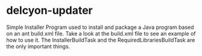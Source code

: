 delcyon-updater
===============

Simple Installer Program used to install and package a Java program based on an ant build.xml file.
Take a look at the build.xml file to see an example of how to use it. The InstallerBuildTask and the RequiredLibrariesBuildTask are the only important things.